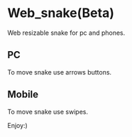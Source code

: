 # Web_snake(Beta)
Web resizable snake for pc and phones.



## PC
 To move snake use arrows buttons.

## Mobile
 To move snake use swipes.

Enjoy:)

